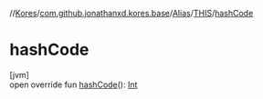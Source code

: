 //[Kores](../../../../index.md)/[com.github.jonathanxd.kores.base](../../index.md)/[Alias](../index.md)/[THIS](index.md)/[hashCode](hash-code.md)

# hashCode

[jvm]\
open override fun [hashCode](hash-code.md)(): [Int](https://kotlinlang.org/api/latest/jvm/stdlib/kotlin/-int/index.html)
